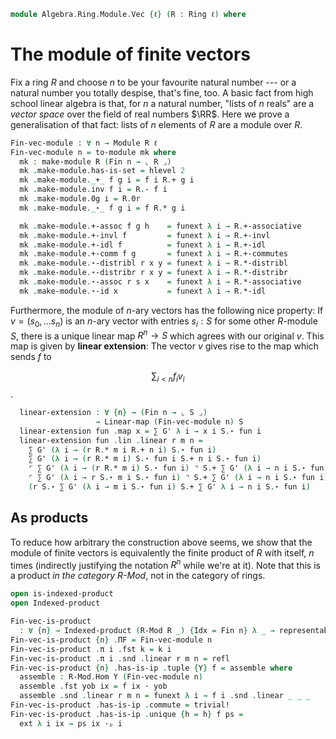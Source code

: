 <!--
```agda
open import Algebra.Ring.Module
open import Algebra.Group.NAry
open import Algebra.Group.Ab
open import Algebra.Group
open import Algebra.Ring

open import Cat.Displayed.Univalence.Thin
open import Cat.Diagram.Product.Indexed
open import Cat.Prelude

open import Data.Fin.Base
```
-->

```agda
module Algebra.Ring.Module.Vec {ℓ} (R : Ring ℓ) where
```

<!--
```agda
private module R = Ring-on (R .snd)
open make-abelian-group
open Module-on
```
-->

# The module of finite vectors

Fix a ring $R$ and choose $n$ to be your favourite natural number --- or
a natural number you totally despise, that's fine, too. A basic fact
from high school linear algebra is that, for $n$ a natural number,
"lists of $n$ reals" are a _vector space_ over the field of real numbers
$\RR$. Here we prove a generalisation of that fact: lists of $n$
elements of $R$ are a module over $R$.

```agda
Fin-vec-module : ∀ n → Module R ℓ
Fin-vec-module n = to-module mk where
  mk : make-module R (Fin n → ⌞ R ⌟)
  mk .make-module.has-is-set = hlevel 2
  mk .make-module._+_ f g i = f i R.+ g i
  mk .make-module.inv f i = R.- f i
  mk .make-module.0g i = R.0r
  mk .make-module._⋆_ f g i = f R.* g i

  mk .make-module.+-assoc f g h    = funext λ i → R.+-associative
  mk .make-module.+-invl f         = funext λ i → R.+-invl
  mk .make-module.+-idl f          = funext λ i → R.+-idl
  mk .make-module.+-comm f g       = funext λ i → R.+-commutes
  mk .make-module.⋆-distribl r x y = funext λ i → R.*-distribl
  mk .make-module.⋆-distribr r x y = funext λ i → R.*-distribr
  mk .make-module.⋆-assoc r s x    = funext λ i → R.*-associative
  mk .make-module.⋆-id x           = funext λ i → R.*-idl
```

Furthermore, the module of $n$-ary vectors has the following nice
property: If $v = (s_0, ... s_n)$ is an $n$-ary vector with entries $s_i
: S$ for some other $R$-module $S$, there is a unique linear map $R^n
\to S$ which agrees with our original $v$.  This map is given by
**linear extension**: The vector $v$ gives rise to the map which sends
$f$ to

$$
\sum_{i < n} f_iv_i
$$.

<!--
```agda
module _ {ℓ'} (S : Module R ℓ') where
  private
    module S = Module-on (S .snd)
    G' = Module-on→Group-on (S .snd)

  ∑-distr : ∀ {n} r (f : Fin n → ⌞ S ⌟)
          → r S.⋆ ∑ G' f
          ≡ ∑ G' λ i → r S.⋆ f i
  ∑-distr {n = zero} r f = S.⋆-idr
  ∑-distr {n = suc n} r f =
    r S.⋆ (f fzero S.+ ∑ G' (λ e → f (fsuc e)))            ≡⟨ S.⋆-distribl r (f fzero) _ ⟩
    (r S.⋆ f fzero) S.+ ⌜ r S.⋆ ∑ G' (λ e → f (fsuc e)) ⌝  ≡⟨ ap! (∑-distr {n} r (λ e → f (fsuc e))) ⟩
    (r S.⋆ f fzero) S.+ ∑ G' (λ i → r S.⋆ f (fsuc i))      ∎
```
-->

```agda
  linear-extension : ∀ {n} → (Fin n → ⌞ S ⌟)
                   → Linear-map (Fin-vec-module n) S
  linear-extension fun .map x = ∑ G' λ i → x i S.⋆ fun i
  linear-extension fun .lin .linear r m n =
    ∑ G' (λ i → (r R.* m i R.+ n i) S.⋆ fun i)                            ≡⟨ ap (∑ G') (funext λ i → S.⋆-distribr (r R.* m i) (n i) (fun i)) ⟩
    ∑ G' (λ i → (r R.* m i) S.⋆ fun i S.+ n i S.⋆ fun i)                  ≡⟨ ∑-split (Module-on→Abelian-group-on (S .snd)) (λ i → (r R.* m i) S.⋆ fun i) _ ⟩
    ⌜ ∑ G' (λ i → (r R.* m i) S.⋆ fun i) ⌝ S.+ ∑ G' (λ i → n i S.⋆ fun i) ≡⟨ ap! (ap (∑ G') (funext λ i → sym (S.⋆-assoc r (m i) _))) ⟩
    ⌜ ∑ G' (λ i → r S.⋆ m i S.⋆ fun i) ⌝ S.+ ∑ G' (λ i → n i S.⋆ fun i)   ≡˘⟨ ap¡ (∑-distr r λ i → m i S.⋆ fun i) ⟩
    (r S.⋆ ∑ G' (λ i → m i S.⋆ fun i) S.+ ∑ G' λ i → n i S.⋆ fun i)       ∎
```

## As products

To reduce how arbitrary the construction above seems, we show that the
module of finite vectors is equivalently the finite product of $R$ with
itself, $n$ times (indirectly justifying the notation $R^n$ while we're
at it). Note that this is a product _in the category $R$-Mod_, not in
the category of rings.

```agda
open is-indexed-product
open Indexed-product

Fin-vec-is-product
  : ∀ {n} → Indexed-product (R-Mod R _) {Idx = Fin n} λ _ → representable-module R
Fin-vec-is-product {n} .ΠF = Fin-vec-module n
Fin-vec-is-product .π i .fst k = k i
Fin-vec-is-product .π i .snd .linear r m n = refl
Fin-vec-is-product {n} .has-is-ip .tuple {Y} f = assemble where
  assemble : R-Mod.Hom Y (Fin-vec-module n)
  assemble .fst yob ix = f ix · yob
  assemble .snd .linear r m n = funext λ i → f i .snd .linear _ _ _
Fin-vec-is-product .has-is-ip .commute = trivial!
Fin-vec-is-product .has-is-ip .unique {h = h} f ps =
  ext λ i ix → ps ix ·ₚ i
```
